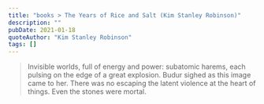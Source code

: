 ```yaml
---
title: "books > The Years of Rice and Salt (Kim Stanley Robinson)"
description: ""
pubDate: 2021-01-18
quoteAuthor: "Kim Stanley Robinson"
tags: []
---
```


> Invisible worlds, full of energy and power: subatomic harems, each pulsing on the edge of a great explosion. Budur sighed as this image came to her. There was no escaping the latent violence at the heart of things. Even the stones were mortal.